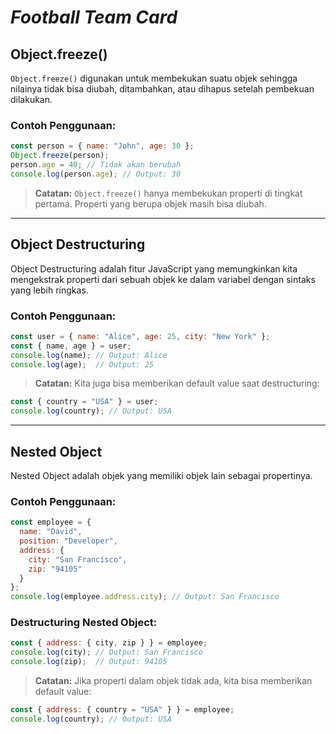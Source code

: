 # ***Football Team Card***

## Object.freeze()

`Object.freeze()` digunakan untuk membekukan suatu objek sehingga nilainya tidak bisa diubah, ditambahkan, atau dihapus setelah pembekuan dilakukan.

### Contoh Penggunaan:
```javascript
const person = { name: "John", age: 30 };
Object.freeze(person);
person.age = 40; // Tidak akan berubah
console.log(person.age); // Output: 30
```
> **Catatan:** `Object.freeze()` hanya membekukan properti di tingkat pertama. Properti yang berupa objek masih bisa diubah.

---

## Object Destructuring

Object Destructuring adalah fitur JavaScript yang memungkinkan kita mengekstrak properti dari sebuah objek ke dalam variabel dengan sintaks yang lebih ringkas.

### Contoh Penggunaan:
```javascript
const user = { name: "Alice", age: 25, city: "New York" };
const { name, age } = user;
console.log(name); // Output: Alice
console.log(age);  // Output: 25
```
> **Catatan:** Kita juga bisa memberikan default value saat destructuring:
```javascript
const { country = "USA" } = user;
console.log(country); // Output: USA
```

---

## Nested Object

Nested Object adalah objek yang memiliki objek lain sebagai propertinya.

### Contoh Penggunaan:
```javascript
const employee = {
  name: "David",
  position: "Developer",
  address: {
    city: "San Francisco",
    zip: "94105"
  }
};
console.log(employee.address.city); // Output: San Francisco
```

### Destructuring Nested Object:
```javascript
const { address: { city, zip } } = employee;
console.log(city); // Output: San Francisco
console.log(zip);  // Output: 94105
```
> **Catatan:** Jika properti dalam objek tidak ada, kita bisa memberikan default value:
```javascript
const { address: { country = "USA" } } = employee;
console.log(country); // Output: USA
```
